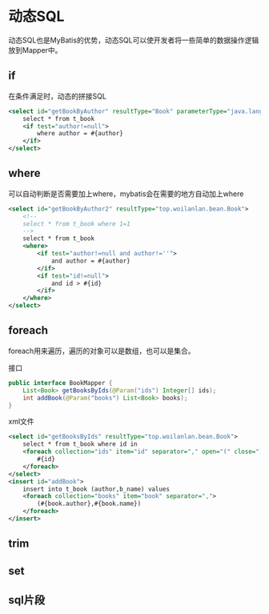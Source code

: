 # 动态SQL

动态SQL也是MyBatis的优势，动态SQL可以使开发者将一些简单的数据操作逻辑放到Mapper中。

## if

在条件满足时，动态的拼接SQL

```xml
<select id="getBookByAuthor" resultType="Book" parameterType="java.lang.String">
    select * from t_book
    <if test="author!=null">
        where author = #{author}
    </if>
</select>
```

## where

可以自动判断是否需要加上where，mybatis会在需要的地方自动加上where

```xml
<select id="getBookByAuthor2" resultType="top.woilanlan.bean.Book">
    <!--
    select * from t_book where 1=1
    -->
    select * from t_book
    <where>
        <if test="author!=null and author!=''">
            and author = #{author}
        </if>
        <if test="id!=null">
            and id > #{id}
        </if>
    </where>
</select>
```

## foreach

foreach用来遍历，遍历的对象可以是数组，也可以是集合。

接口

```java
public interface BookMapper {
    List<Book> getBooksByIds(@Param("ids") Integer[] ids);
    int addBook(@Param("books") List<Book> books);
}
```

xml文件

```xml
<select id="getBooksByIds" resultType="top.woilanlan.bean.Book">
    select * from t_book where id in
    <foreach collection="ids" item="id" separator="," open="(" close=")">
        #{id}
    </foreach>
</select>
<insert id="addBook">
    insert into t_book (author,b_name) values
    <foreach collection="books" item="book" separator=",">
        (#{book.author},#{book.name})
    </foreach>
</insert>
```

## trim



## set

## sql片段
